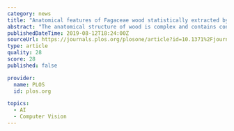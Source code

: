 ```yaml
---
category: news
title: "Anatomical features of Fagaceae wood statistically extracted by computer vision approaches: Some relationships with evolution"
abstract: "The anatomical structure of wood is complex and contains considerable information about its specific species, physical properties, growth environment, and other factors. While conventional wood anatomy has been established by systematizing the xylem ..."
publishedDateTime: 2019-08-12T18:24:00Z
sourceUrl: https://journals.plos.org/plosone/article?id=10.1371%2Fjournal.pone.0220762
type: article
quality: 28
score: 28
published: false

provider:
  name: PLOS
  id: plos.org

topics:
  - AI
  - Computer Vision
---
```

